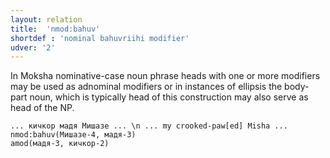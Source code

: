 ```yaml
---
layout: relation
title:  'nmod:bahuv'
shortdef : 'nominal bahuvriihi modifier'
udver: '2'
---
```


In Moksha nominative-case noun phrase heads with one or more modifiers
may be used as adnominal modifiers or in instances of ellipsis the body-part noun,
which is typically head of this construction may also serve as head of the NP.

~~~ sdparse
... кичкор мадя Мишазе ... \n ... my crooked-paw[ed] Misha ...
nmod:bahuv(Мишазе-4, мадя-3)
amod(мадя-3, кичкор-2)

~~~
<!-- Interlanguage links updated Út 9. května 2023, 20:04:20 CEST -->

